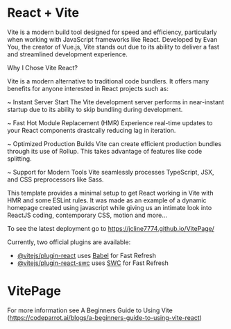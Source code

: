 # React + Vite

Vite is a modern build tool designed for speed and efficiency, particularly when working with JavaScript frameworks like React. Developed by Evan You, the creator of Vue.js, Vite stands out due to its ability to deliver a fast and streamlined development experience.

Why I Chose Vite React?

Vite is a modern alternative to traditional code bundlers. It offers many benefits for anyone interested in React projects such as:

~ Instant Server Start 
      The Vite development server performs in near-instant startup due to its ability to skip bundling during development.

~ Fast Hot Module Replacement (HMR)
      Experience real-time updates to your React components drastcally reducing lag in iteration.

~ Optimized Production Builds 
      Vite can create efficient production bundles through its use of Rollup.  This takes advantage of features like code splitting.

~ Support for Modern Tools 
    Vite seamlessly processes TypeScript, JSX, and CSS preprocessors like Sass.

This template provides a minimal setup to get React working in Vite with HMR and some ESLint rules.  It was made as an example of a dynamic homepage created using javascript while giving us an intimate look into ReactJS coding, contemporary CSS, motion and more...

To see the latest deployment go to https://jcline7774.github.io/VitePage/

Currently, two official plugins are available:

- [@vitejs/plugin-react](https://github.com/vitejs/vite-plugin-react/blob/main/packages/plugin-react/README.md) uses [Babel](https://babeljs.io/) for Fast Refresh
- [@vitejs/plugin-react-swc](https://github.com/vitejs/vite-plugin-react-swc) uses [SWC](https://swc.rs/) for Fast Refresh
# VitePage

For more information see A Beginners Guide to Using Vite (https://codeparrot.ai/blogs/a-beginners-guide-to-using-vite-react)
